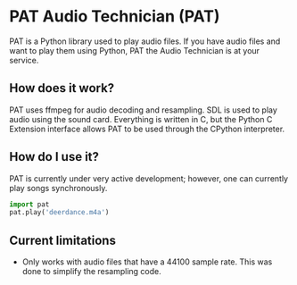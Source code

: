 # PAT Audio Technician (PAT)
PAT is a Python library used to play audio files. If you have audio files and want to play them using 
Python, PAT the Audio Technician is at your service.

## How does it work?
PAT uses ffmpeg for audio decoding and resampling. SDL is used to play audio using the sound card. 
Everything is written in C, but the Python C Extension interface allows PAT to be used through the 
CPython interpreter.

## How do I use it?
PAT is currently under very active development; however, one can currently play songs synchronously.
```python
import pat
pat.play('deerdance.m4a')
```

## Current limitations
* Only works with audio files that have a 44100 sample rate. This was done to simplify the resampling 
  code.
